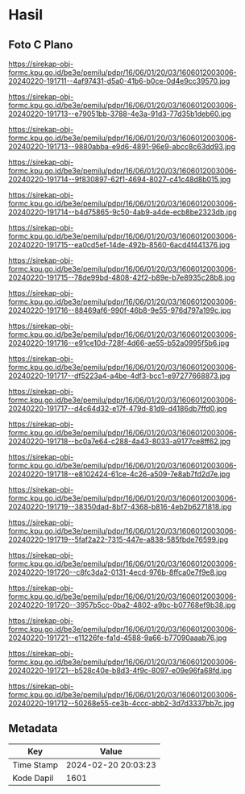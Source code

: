 # Hasil

## Foto C Plano

https://sirekap-obj-formc.kpu.go.id/be3e/pemilu/pdpr/16/06/01/20/03/1606012003006-20240220-191711--4af97431-d5a0-41b6-b0ce-0d4e9cc39570.jpg

https://sirekap-obj-formc.kpu.go.id/be3e/pemilu/pdpr/16/06/01/20/03/1606012003006-20240220-191713--e79051bb-3788-4e3a-91d3-77d35b1deb60.jpg

https://sirekap-obj-formc.kpu.go.id/be3e/pemilu/pdpr/16/06/01/20/03/1606012003006-20240220-191713--9880abba-e9d6-4891-96e9-abcc8c63dd93.jpg

https://sirekap-obj-formc.kpu.go.id/be3e/pemilu/pdpr/16/06/01/20/03/1606012003006-20240220-191714--9f830897-62f1-4694-8027-c41c48d8b015.jpg

https://sirekap-obj-formc.kpu.go.id/be3e/pemilu/pdpr/16/06/01/20/03/1606012003006-20240220-191714--b4d75865-9c50-4ab9-a4de-ecb8be2323db.jpg

https://sirekap-obj-formc.kpu.go.id/be3e/pemilu/pdpr/16/06/01/20/03/1606012003006-20240220-191715--ea0cd5ef-14de-492b-8560-6acd4f441376.jpg

https://sirekap-obj-formc.kpu.go.id/be3e/pemilu/pdpr/16/06/01/20/03/1606012003006-20240220-191715--78de99bd-4808-42f2-b89e-b7e8935c28b8.jpg

https://sirekap-obj-formc.kpu.go.id/be3e/pemilu/pdpr/16/06/01/20/03/1606012003006-20240220-191716--88469af6-990f-46b8-9e55-976d797a199c.jpg

https://sirekap-obj-formc.kpu.go.id/be3e/pemilu/pdpr/16/06/01/20/03/1606012003006-20240220-191716--e91ce10d-728f-4d66-ae55-b52a0995f5b6.jpg

https://sirekap-obj-formc.kpu.go.id/be3e/pemilu/pdpr/16/06/01/20/03/1606012003006-20240220-191717--df5223a4-a4be-4df3-bcc1-e97277668873.jpg

https://sirekap-obj-formc.kpu.go.id/be3e/pemilu/pdpr/16/06/01/20/03/1606012003006-20240220-191717--d4c64d32-e17f-479d-81d9-d4186db7ffd0.jpg

https://sirekap-obj-formc.kpu.go.id/be3e/pemilu/pdpr/16/06/01/20/03/1606012003006-20240220-191718--bc0a7e64-c288-4a43-8033-a9177ce8ff62.jpg

https://sirekap-obj-formc.kpu.go.id/be3e/pemilu/pdpr/16/06/01/20/03/1606012003006-20240220-191718--e8102424-61ce-4c26-a509-7e8ab7fd2d7e.jpg

https://sirekap-obj-formc.kpu.go.id/be3e/pemilu/pdpr/16/06/01/20/03/1606012003006-20240220-191719--38350dad-8bf7-4368-b816-4eb2b6271818.jpg

https://sirekap-obj-formc.kpu.go.id/be3e/pemilu/pdpr/16/06/01/20/03/1606012003006-20240220-191719--5faf2a22-7315-447e-a838-585fbde76599.jpg

https://sirekap-obj-formc.kpu.go.id/be3e/pemilu/pdpr/16/06/01/20/03/1606012003006-20240220-191720--c8fc3da2-0131-4ecd-976b-8ffca0e7f9e8.jpg

https://sirekap-obj-formc.kpu.go.id/be3e/pemilu/pdpr/16/06/01/20/03/1606012003006-20240220-191720--3957b5cc-0ba2-4802-a9bc-b07768ef9b38.jpg

https://sirekap-obj-formc.kpu.go.id/be3e/pemilu/pdpr/16/06/01/20/03/1606012003006-20240220-191721--e11226fe-fa1d-4588-9a66-b77090aaab76.jpg

https://sirekap-obj-formc.kpu.go.id/be3e/pemilu/pdpr/16/06/01/20/03/1606012003006-20240220-191721--b528c40e-b8d3-4f9c-8097-e09e96fa68fd.jpg

https://sirekap-obj-formc.kpu.go.id/be3e/pemilu/pdpr/16/06/01/20/03/1606012003006-20240220-191712--50268e55-ce3b-4ccc-abb2-3d7d3337bb7c.jpg


## Metadata

| Key        | Value               |
| ---------- | ------------------- |
| Time Stamp | 2024-02-20 20:03:23 |
| Kode Dapil | 1601                |



